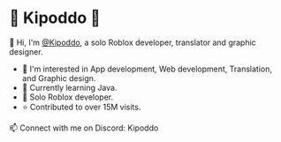 # 🐸 Kipoddo 🐸

👋 Hi, I'm [@Kipoddo](https://github.com/Kipoddo), a solo Roblox developer, translator and graphic designer.

- 👀 I'm interested in App development, Web development, Translation, and Graphic design.
- 🌱 Currently learning Java.
- :hammer: Solo Roblox developer.
- :star: Contributed to over 15M visits.

📫 Connect with me on Discord: Kipoddo
